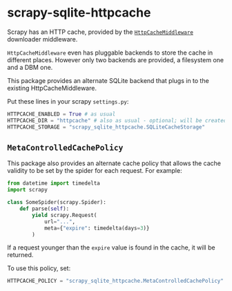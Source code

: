 # scrapy-sqlite-httpcache

Scrapy has an HTTP cache, provided by the
[`HttpCacheMiddleware`](https://docs.scrapy.org/en/latest/topics/downloader-middleware.html#scrapy.downloadermiddlewares.httpcache.HttpCacheMiddleware)
downloader middleware.

`HttpCacheMiddleware` even has pluggable backends to store the cache in
different places.  However only two backends are provided, a filesystem one and
a DBM one.

This package provides an alternate SQLite backend that plugs in to the existing HttpCacheMiddleware.

Put these lines in your scrapy `settings.py`:

```python
HTTPCACHE_ENABLED = True # as usual
HTTPCACHE_DIR = "httpcache" # also as usual - optional; will be created if does not exist
HTTPCACHE_STORAGE = "scrapy_sqlite_httpcache.SQLiteCacheStorage"
```

## `MetaControlledCachePolicy`

This package also provides an alternate cache policy that allows the cache
validity to be set by the spider for each request.  For example:

```python
from datetime import timedelta
import scrapy

class SomeSpider(scrapy.Spider):
    def parse(self):
        yield scrapy.Request(
            url="...",
            meta={"expire": timedelta(days=3)}
        )
```

If a request younger than the `expire` value is found in the cache, it will be
returned.

To use this policy, set:

```python
HTTPCACHE_POLICY = "scrapy_sqlite_httpcache.MetaControlledCachePolicy"
```

